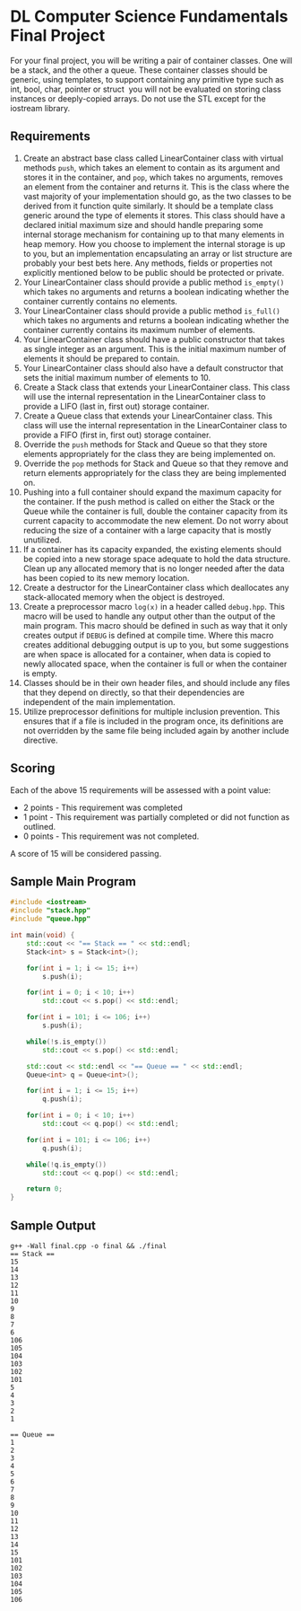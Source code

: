 DL Computer Science Fundamentals Final Project
==============================================

For your final project, you will be writing a pair of container
classes. One will be a stack, and the other a queue. These container
classes should be generic, using templates, to support containing any
primitive type such as int, bool, char, pointer or struct ­ you will
not be evaluated on storing class instances or deeply-copied
arrays. Do not use the STL except for the iostream library.

Requirements
------------

1. Create an abstract base class called LinearContainer class with
   virtual methods `push`, which takes an element to contain as its
   argument and stores it in the container, and `pop`, which takes no
   arguments, removes an element from the container and returns
   it. This is the class where the vast majority of your
   implementation should go, as the two classes to be derived from it
   function quite similarly. It should be a template class generic
   around the type of elements it stores. This class should have a
   declared initial maximum size and should handle preparing some
   internal storage mechanism for containing up to that many elements
   in heap memory. How you choose to implement the internal storage is
   up to you, but an implementation encapsulating an array or list
   structure are probably your best bets here. Any methods, fields or
   properties not explicitly mentioned below to be public should be
   protected or private.
2. Your LinearContainer class should provide a public method
   `is_empty()` which takes no arguments and returns a boolean
   indicating whether the container currently contains no elements.
3. Your LinearContainer class should provide a public method
   `is_full()` which takes no arguments and returns a boolean
   indicating whether the container currently contains its maximum
   number of elements.
4. Your LinearContainer class should have a public constructor that
   takes as single integer as an argument. This is the initial maximum
   number of elements it should be prepared to contain.
5. Your LinearContainer class should also have a default constructor
   that sets the initial maximum number of elements to 10.
6. Create a Stack class that extends your LinearContainer class. This
   class will use the internal representation in the LinearContainer
   class to provide a LIFO (last in, first out) storage container.
7. Create a Queue class that extends your LinearContainer class. This
   class will use the internal representation in the LinearContainer
   class to provide a FIFO (first in, first out) storage container.
8. Override the `push` methods for Stack and Queue so that they store
   elements appropriately for the class they are being implemented on.
9. Override the `pop` methods for Stack and Queue so that they remove
   and return elements appropriately for the class they are being
   implemented on.
10. Pushing into a full container should expand the maximum capacity
    for the container. If the push method is called on either the
    Stack or the Queue while the container is full, double the
    container capacity from its current capacity to accommodate the
    new element. Do not worry about reducing the size of a container
    with a large capacity that is mostly unutilized.
11. If a container has its capacity expanded, the existing elements
    should be copied into a new storage space adequate to hold the data
    structure. Clean up any allocated memory that is no longer needed
    after the data has been copied to its new memory location.
12. Create a destructor for the LinearContainer class which deallocates
    any stack-allocated memory when the object is destroyed.
13. Create a preprocessor macro `log(x)` in a header called
    `debug.hpp`. This macro will be used to handle any output other
    than the output of the main program. This macro should be defined
    in such as way that it only creates output if `DEBUG` is defined
    at compile time. Where this macro creates additional debugging
    output is up to you, but some suggestions are when space is
    allocated for a container, when data is copied to newly allocated
    space, when the container is full or when the container is empty.
14. Classes should be in their own header files, and should include
    any files that they depend on directly, so that their dependencies
    are independent of the main implementation.
15. Utilize preprocessor definitions for multiple inclusion
    prevention. This ensures that if a file is included in the program
    once, its definitions are not overridden by the same file being
    included again by another include directive.

Scoring
-------

Each of the above 15 requirements will be assessed with a point value:

* 2 points - This requirement was completed
* 1 point - This requirement was partially completed or did not function
as outlined.
* 0 points - This requirement was not completed.

A score of 15 will be considered passing.

Sample Main Program
-------------------

``` c++
#include <iostream>
#include "stack.hpp"
#include "queue.hpp"

int main(void) {
    std::cout << "== Stack == " << std::endl;
    Stack<int> s = Stack<int>();

    for(int i = 1; i <= 15; i++)
        s.push(i);

    for(int i = 0; i < 10; i++)
        std::cout << s.pop() << std::endl;

    for(int i = 101; i <= 106; i++)
        s.push(i);

    while(!s.is_empty())
        std::cout << s.pop() << std::endl;

    std::cout << std::endl << "== Queue == " << std::endl;
    Queue<int> q = Queue<int>();

    for(int i = 1; i <= 15; i++)
        q.push(i);

    for(int i = 0; i < 10; i++)
        std::cout << q.pop() << std::endl;

    for(int i = 101; i <= 106; i++)
        q.push(i);

    while(!q.is_empty())
        std::cout << q.pop() << std::endl;

    return 0;
}
```

Sample Output
-------------
``` shellsession
g++ -Wall final.cpp -o final && ./final
== Stack ==
15
14
13
12
11
10
9
8
7
6
106
105
104
103
102
101
5
4
3
2
1

== Queue ==
1
2
3
4
5
6
7
8
9
10
11
12
13
14
15
101
102
103
104
105
106
```
